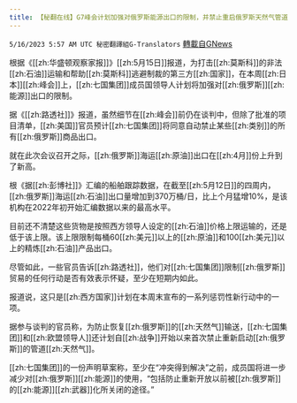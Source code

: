 ```yaml
---
title: 【秘翻在线】G7峰会计划加强对俄罗斯能源出口的限制，并禁止重启俄罗斯天然气管道
---
```

`5/16/2023 5:57 AM UTC 秘密翻譯組G-Translators` [轉載自GNews](https://gnews.org/articles/1303931)

根据《[[zh:华盛顿观察家报]]》[[zh:5月15日]]报道，为打击[[zh:莫斯科]]的非法[[zh:石油]]运输和帮助[[zh:莫斯科]]逃避制裁的第三方[[zh:国家]]，在本周[[zh:日本]][[zh:峰会]]上，[[zh:七国集团]]成员国领导人计划将加强对[[zh:俄罗斯]][[zh:能源]]出口的限制。

据《[[zh:路透社]]》报道，虽然细节在[[zh:峰会]]前仍在谈判中，但除了批准的项目清单，[[zh:美国]]官员预计[[zh:七国集团]]将同意自动禁止某些[[zh:类别]]的所有[[zh:俄罗斯]]商品出口。

就在此次会议召开之际，[[zh:俄罗斯]]海运[[zh:原油]]出口在[[zh:4月]]份上升到了新高。

根《据[[zh:彭博社]]》汇编的船舶跟踪数据，在截至[[zh:5月12日]]的四周内，[[zh:俄罗斯]]海运[[zh:石油]]出口量增加到370万桶/日，比上个月猛增10%，是该机构在2022年初开始汇编数据以来的最高水平。

目前还不清楚这些货物是按照西方领导人设定的[[zh:石油]]价格上限运输的，还是低于该上限。该上限限制每桶60[[zh:美元]]以上的[[zh:原油]]和100[[zh:美元]]以上的精炼[[zh:石油]]产品出口。

尽管如此，一些官员告诉[[zh:路透社]]，他们对[[zh:七国集团]]限制[[zh:俄罗斯]]贸易的任何行动是否有效表示怀疑，至少在短期内如此。

报道说，这只是[[zh:西方国家]]计划在本周末宣布的一系列惩罚性新行动中的一项。

据参与谈判的官员称，为防止恢复[[zh:俄罗斯]]的[[zh:天然气]]输送，[[zh:七国集团]]和[[zh:欧盟领导人]]还计划自[[zh:战争]]开始以来首次禁止重新启动[[zh:俄罗斯]]的管道[[zh:天然气]]。

[[zh:七国集团]]的一份声明草案称，至少在“冲突得到解决”之前，成员国将进一步减少对[[zh:俄罗斯]][[zh:能源]]的使用，“包括防止重新开放以前被[[zh:俄罗斯]]的[[zh:能源]][[zh:武器]]化所关闭的途径。”

